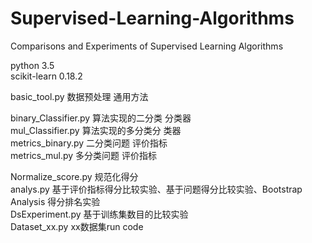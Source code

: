 # Supervised-Learning-Algorithms
Comparisons and Experiments of Supervised Learning Algorithms

python 3.5</br>
scikit-learn 0.18.2</br>

basic_tool.py        数据预处理 通用方法

binary_Classifier.py 算法实现的二分类 分类器</br>
mul_Classifier.py    算法实现的多分类分 类器</br>
metrics_binary.py    二分类问题 评价指标</br>
metrics_mul.py       多分类问题 评价指标</br>

Normalize_score.py   规范化得分</br>
analys.py            基于评价指标得分比较实验、基于问题得分比较实验、Bootstrap Analysis 得分排名实验</br>
DsExperiment.py      基于训练集数目的比较实验</br>
Dataset_xx.py        xx数据集run code</br>
